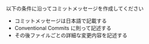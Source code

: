 以下の条件に沿ってコミットメッセージを作成してください

- コミットメッセージは日本語で記載する
- Conventional Commits に則って記述する
- その後ファイルごとの詳細な変更内容を記述する
